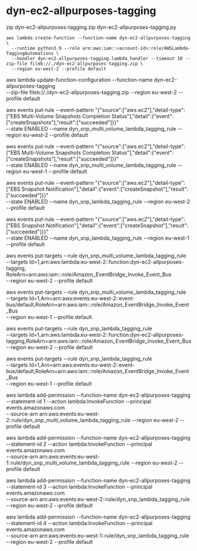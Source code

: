 # dyn-ec2-allpurposes-tagging

zip dyn-ec2-allpurposes-tagging.zip dyn-ec2-allpurposes-tagging.py
```
aws lambda create-function --function-name dyn-ec2-allpurposes-tagging \
  --runtime python3.9 --role arn:aws:iam::<account-id>:role/AWSLambda-TaggingAutomations \
  --handler dyn-ec2-allpurposes-tagging.lambda_handler --timeout 10 --zip-file fileb://./dyn-ec2-allpurposes-tagging.zip \
  --region eu-west-2 --profile default
```   
aws lambda update-function-configuration --function-name dyn-ec2-allpurposes-tagging \
  --zip-file fileb://./dyn-ec2-allpurposes-tagging.zip --region eu-west-2 --profile default
   
aws events put-rule --event-pattern "{\"source\":[\"aws.ec2\"],\"detail-type\":[\"EBS Multi-Volume Snapshots Completion Status\"],\"detail\":{\"event\":[\"createSnapshots\"],\"result\":[\"succeeded\"]}}" \
  --state ENABLED --name dyn_snp_multi_volume_lambda_tagging_rule --region eu-west-2 --profile default
   
aws events put-rule --event-pattern "{\"source\":[\"aws.ec2\"],\"detail-type\":[\"EBS Multi-Volume Snapshots Completion Status\"],\"detail\":{\"event\":[\"createSnapshots\"],\"result\":[\"succeeded\"]}}" \
  --state ENABLED --name dyn_snp_multi_volume_lambda_tagging_rule --region eu-west-1 --profile default

aws events put-rule --event-pattern "{\"source\":[\"aws.ec2\"],\"detail-type\":[\"EBS Snapshot Notification\"],\"detail\":{\"event\":[\"createSnapshot\"],\"result\":[\"succeeded\"]}}" \
  --state ENABLED --name dyn_snp_lambda_tagging_rule --region eu-west-2 --profile default
   
aws events put-rule --event-pattern "{\"source\":[\"aws.ec2\"],\"detail-type\":[\"EBS Snapshot Notification\"],\"detail\":{\"event\":[\"createSnapshot\"],\"result\":[\"succeeded\"]}}" \
  --state ENABLED --name dyn_snp_lambda_tagging_rule --region eu-west-1 --profile default
   
aws events put-targets --rule dyn_snp_multi_volume_lambda_tagging_rule \
  --targets Id=1,arn:aws:lambda:eu-west-2:<account-id>:function:dyn-ec2-allpurposes-tagging,\
   RoleArn=arn:aws:iam::<accountid>:role/Amazon_EventBridge_Invoke_Event_Bus \
  --region eu-west-2 --profile default

aws events put-targets --rule dyn_snp_multi_volume_lambda_tagging_rule \
  --targets Id=1,Arn=arn:aws:events:eu-west-2:<account-id>:event-bus/default,RoleArn=arn:aws:iam::<account-id>:role/Amazon_EventBridge_Invoke_Event_Bus \
  --region eu-west-1 --profile default

aws events put-targets --rule dyn_snp_lambda_tagging_rule \
  --targets Id=1,arn:aws:lambda:eu-west-2:<account-id>:function:dyn-ec2-allpurposes-tagging,RoleArn=arn:aws:iam::<accountid>:role/Amazon_EventBridge_Invoke_Event_Bus \
  --region eu-west-2 --profile default

aws events put-targets --rule dyn_snp_lambda_tagging_rule \
  --targets Id=1,Arn=arn:aws:events:eu-west-2:<account-id>:event-bus/default,RoleArn=arn:aws:iam::<account-id>:role/Amazon_EventBridge_Invoke_Event_Bus \
  --region eu-west-1 --profile default

aws lambda add-permission --function-name dyn-ec2-allpurposes-tagging \
   --statement-id 1 --action lambda:InvokeFunction --principal events.amazonaws.com \
   --source-arn arn:aws:events:eu-west-2:<account-id>:rule/dyn_snp_multi_volume_lambda_tagging_rule --region eu-west-2 --profile default

aws lambda add-permission --function-name dyn-ec2-allpurposes-tagging \
   --statement-id 2 --action lambda:InvokeFunction --principal events.amazonaws.com \
   --source-arn arn:aws:events:eu-west-1:<account-id>:rule/dyn_snp_multi_volume_lambda_tagging_rule --region eu-west-2 --profile default
   
aws lambda add-permission --function-name dyn-ec2-allpurposes-tagging \
   --statement-id 3 --action lambda:InvokeFunction --principal events.amazonaws.com \
   --source-arn arn:aws:events:eu-west-2:<account-id>:rule/dyn_snp_lambda_tagging_rule --region eu-west-2 --profile default 
   
aws lambda add-permission --function-name dyn-ec2-allpurposes-tagging \
   --statement-id 4 --action lambda:InvokeFunction --principal events.amazonaws.com \
   --source-arn arn:aws:events:eu-west-1:<account-id>:rule/dyn_snp_lambda_tagging_rule --region eu-west-2 --profile default
   
